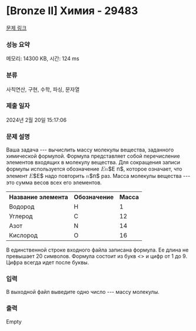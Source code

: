 # [Bronze II] Химия - 29483 

[문제 링크](https://www.acmicpc.net/problem/29483) 

### 성능 요약

메모리: 14300 KB, 시간: 124 ms

### 분류

사칙연산, 구현, 수학, 파싱, 문자열

### 제출 일자

2024년 2월 20일 15:17:06

### 문제 설명

<p>Ваша задача --- вычислить массу молекулы вещества, заданного химической формулой. Формула представляет собой перечисление элементов входящих в молекулу вещества. Для сокращения записи формулы используется обозначение <mjx-container class="MathJax" jax="CHTML" style="font-size: 108.2%; position: relative;"><mjx-math class="MJX-TEX" aria-hidden="true"><mjx-mi class="mjx-i"><mjx-c class="mjx-c1D438 TEX-I"></mjx-c></mjx-mi><mjx-mi class="mjx-i"><mjx-c class="mjx-c1D45B TEX-I"></mjx-c></mjx-mi></mjx-math><mjx-assistive-mml unselectable="on" display="inline"><math xmlns="http://www.w3.org/1998/Math/MathML"><mi>E</mi><mi>n</mi></math></mjx-assistive-mml><span aria-hidden="true" class="no-mathjax mjx-copytext">$E n$</span></mjx-container>, которое означает, что элемент <mjx-container class="MathJax" jax="CHTML" style="font-size: 108.2%; position: relative;"><mjx-math class="MJX-TEX" aria-hidden="true"><mjx-mi class="mjx-i"><mjx-c class="mjx-c1D438 TEX-I"></mjx-c></mjx-mi></mjx-math><mjx-assistive-mml unselectable="on" display="inline"><math xmlns="http://www.w3.org/1998/Math/MathML"><mi>E</mi></math></mjx-assistive-mml><span aria-hidden="true" class="no-mathjax mjx-copytext">$E$</span></mjx-container> надо повторить <mjx-container class="MathJax" jax="CHTML" style="font-size: 108.2%; position: relative;"><mjx-math class="MJX-TEX" aria-hidden="true"><mjx-mi class="mjx-i"><mjx-c class="mjx-c1D45B TEX-I"></mjx-c></mjx-mi></mjx-math><mjx-assistive-mml unselectable="on" display="inline"><math xmlns="http://www.w3.org/1998/Math/MathML"><mi>n</mi></math></mjx-assistive-mml><span aria-hidden="true" class="no-mathjax mjx-copytext">$n$</span></mjx-container> раз. Масса молекулы вещества --- это сумма весов всех его элементов.</p>

<table class="table table-bordered th-center td-center table-center-30">
	<tbody>
		<tr>
			<th>Название элемента</th>
			<th>Обозначение</th>
			<th>Масса</th>
		</tr>
		<tr>
			<td>Водород</td>
			<td>H</td>
			<td>1</td>
		</tr>
		<tr>
			<td>Углерод</td>
			<td>C</td>
			<td>12</td>
		</tr>
		<tr>
			<td>Азот</td>
			<td>N</td>
			<td>14</td>
		</tr>
		<tr>
			<td>Кислород</td>
			<td>O</td>
			<td>16</td>
		</tr>
	</tbody>
</table>

<p>В единственной строке входного файла записана формула. Ее длина не превышает 20 символов. Формула состоит из букв <<CHNO>> и цифр от 1 до 9. Цифра всегда идет после буквы.</p>

### 입력 

 <p>В выходной файл выведите одно число --- массу молекулы.</p>

### 출력 

 Empty

